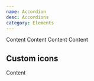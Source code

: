 ```yaml
---
name: Accordion
desc: Accordions
category: Elements
---
```


<base-knobs src="./components.json" name="base-accordion">
  <base-accordion  title="Title">
  <base-box margin-y="md">Content</base-box>
  </base-accordion>
  <base-accordion  title="Title">
    <base-box margin-y="md">
      <base-text tag="h1">Content</base-text>
      <base-text tag="h1">Content</base-text>
      <base-text tag="h1">Content</base-text>
    </base-box>
  </base-accordion>
</base-knobs>

## Custom icons

<base-knobs src="./components.json" name="base-accordion">
<style>
  base-accordion .gg-chevron-right {
    transform: rotate(0deg);
    transition: all 0.2s ease;
  }
  base-accordion[open] .gg-chevron-right {
    transform: rotate(90deg);
  }
</style>
<base-accordion title="Title">
  <i slot="prepend" class="gg-chevron-right"></i>
  <span slot="append"></span>
  <base-box margin-y="md">Content</base-box>
</base-accordion>
</base-knobs>
